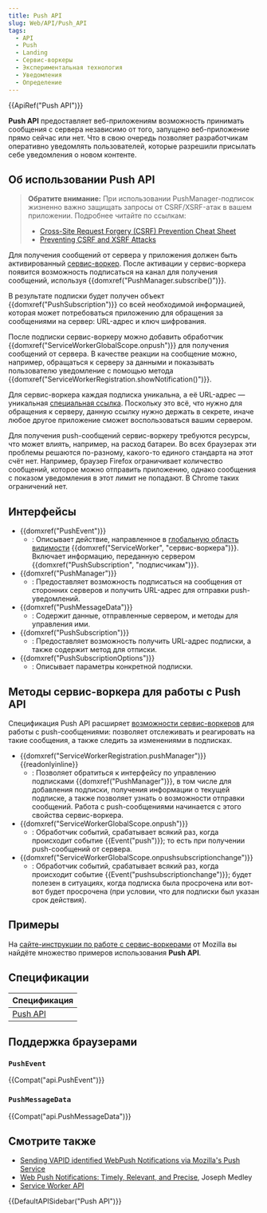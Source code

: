 ```yaml
---
title: Push API
slug: Web/API/Push_API
tags:
  - API
  - Push
  - Landing
  - Сервис-воркеры
  - Экспериментальная технология
  - Уведомления
  - Определение
---
```

{{ApiRef("Push API")}}

**Push API** предоставляет веб-приложениям возможность принимать сообщения с сервера независимо от того, запущено веб-приложение прямо сейчас или нет. Что в свою очередь позволяет разработчикам оперативно уведомлять пользователей, которые разрешили присылать себе уведомления о новом контенте.

## Об использовании Push API

> **Обратите внимание:** При использовании PushManager-подписок жизненно важно защищать запросы от CSRF/XSRF-атак в вашем приложении. Подробнее читайте по ссылкам:
>
> - [Cross-Site Request Forgery (CSRF) Prevention Cheat Sheet](https://cheatsheetseries.owasp.org/cheatsheets/Cross-Site_Request_Forgery_Prevention_Cheat_Sheet.html)
> - [Preventing CSRF and XSRF Attacks](https://blog.codinghorror.com/preventing-csrf-and-xsrf-attacks/)

Для получения сообщений от сервера у приложения должен быть активированный [сервис-воркер](/ru/docs/Web/API/Service_Worker_API). После активации у сервис-воркера появится возможность подписаться на канал для получения сообщений, используя {{domxref("PushManager.subscribe()")}}.

В результате подписки будет получен объект {{domxref("PushSubscription")}} со всей необходимой информацией, которая может потребоваться приложению для обращения за сообщениями на сервер: URL-адрес и ключ шифрования.

После подписки сервис-воркеру можно добавить обработчик {{domxref("ServiceWorkerGlobalScope.onpush")}} для получения сообщений от сервера. В качестве реакции на сообщение можно, например, обращаться к серверу за данными и показывать пользователю уведомление с помощью метода {{domxref("ServiceWorkerRegistration.showNotification()")}}.

Для сервис-воркера каждая подписка уникальна, а её URL-адрес — уникальная [специальная ссылка](https://www.w3.org/TR/capability-urls/). Поскольку это всё, что нужно для обращения к серверу, данную ссылку нужно держать в секрете, иначе любое другое приложение сможет воспользоваться вашим сервером.

Для получения push-сообщений сервис-воркеру требуются ресурсы, что может влиять, например, на расход батареи. Во всех браузерах эти проблемы решаются по-разному, какого-то единого стандарта на этот счёт нет. Например, браузер Firefox ограничивает количество сообщений, которое можно отправить приложению, однако сообщения с показом уведомления в этот лимит не попадают. В Chrome таких ограничений нет.

## Интерфейсы

- {{domxref("PushEvent")}}
  - : Описывает действие, направленное в [глобальную область видимости](/en-US/docs/Web/API/ServiceWorkerGlobalScope) {{domxref("ServiceWorker", "сервис-воркера")}}. Включает информацию, переданную сервером {{domxref("PushSubscription", "подписчикам")}}.
- {{domxref("PushManager")}}
  - : Предоставляет возможность подписаться на сообщения от сторонних серверов и получить URL-адрес для отправки push-уведомлений.
- {{domxref("PushMessageData")}}
  - : Содержит данные, отправленные сервером, и методы для управления ими.
- {{domxref("PushSubscription")}}
  - : Предоставляет возможность получить URL-адрес подписки, а также содержит метод для отписки.
- {{domxref("PushSubscriptionOptions")}}
  - : Описывает параметры конкретной подписки.

## Методы сервис-воркера для работы c Push API

Спецификация Push API расширяет [возможности сервис-воркеров](/ru/docs/Web/API/Service_Worker_API) для работы с push-сообщениями: позволяет отслеживать и реагировать на такие сообщения, а также следить за изменениями в подписках.

- {{domxref("ServiceWorkerRegistration.pushManager")}} {{readonlyinline}}
  - : Позволяет обратиться к интерфейсу по управлению подписками {{domxref("PushManager")}}, в том числе для добавления подписки, получения информации о текущей подписке, а также позволяет узнать о возможности отправки сообщений. Работа с push-сообщениями начинается с этого свойства сервис-воркера.
- {{domxref("ServiceWorkerGlobalScope.onpush")}}
  - : Обработчик событий, срабатывает всякий раз, когда происходит событие {{Event("push")}}; то есть при получении push-сообщений от сервера.
- {{domxref("ServiceWorkerGlobalScope.onpushsubscriptionchange")}}
  - : Обработчик событий, срабатывает всякий раз, когда происходит событие {{Event("pushsubscriptionchange")}}; будет полезен в ситуациях, когда подписка была просрочена или вот-вот будет просрочена (при условии, что для подписки был указан срок действия).

## Примеры

На [сайте-инструкции по работе с сервис-воркерами](https://github.com/mdn/serviceworker-cookbook/) от Mozilla вы найдёте множество примеров использования **Push API**.

## Спецификации

| Спецификация                                |
| ------------------------------------------- |
| [Push API](https://w3c.github.io/push-api/) |

## Поддержка браузерами

### `PushEvent`

{{Compat("api.PushEvent")}}

### `PushMessageData`

{{Compat("api.PushMessageData")}}

## Смотрите также

- [Sending VAPID identified WebPush Notifications via Mozilla's Push Service](https://blog.mozilla.org/services/2016/08/23/sending-vapid-identified-webpush-notifications-via-mozillas-push-service/)
- [Web Push Notifications: Timely, Relevant, and Precise](https://developers.google.com/web/fundamentals/engage-and-retain/push-notifications/), Joseph Medley
- [Service Worker API](/en-US/docs/Web/API/Service_Worker_API)

{{DefaultAPISidebar("Push API")}}
